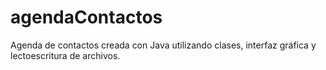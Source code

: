 # agendaContactos
Agenda de contactos creada con Java utilizando clases, interfaz gráfica y lectoescritura de archivos.
